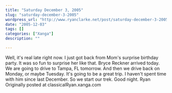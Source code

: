 ```yaml
---
title: "Saturday December 3, 2005"
slug: "saturday-december-3-2005"
wordpress_url: "http://www.ryanclarke.net/post/saturday-december-3-2005/"
date: "2005-12-03"
tags: []
categories: ["Xanga"]
description: ""

---
```


Well, it's real late right now.
 I just got back from Mom's surprise birthday party. It was so fun to surprise her like that.
 Bryce Reckner arrived today. We are going to drive to Tampa, FL tomorrow. And then we drive back on Monday, or maybe Tuesday. It's going to be a great trip. I haven't spent time with him since last December. So we start our trek.
 Good night.
 Ryan
Originally posted at classicalRyan.xanga.com
